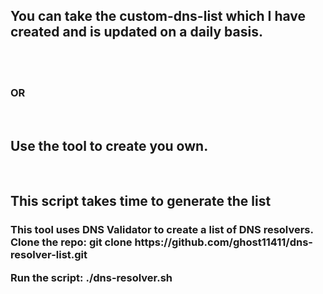<h2>You can take the custom-dns-list which I have created and is updated on a daily basis.</h2><br>
<br>
<h3>OR</h3>
<br>
<h2>Use the tool to create you own.</h2><br>
<h2> This script takes time to generate the list</h2>
<h3>This tool uses DNS Validator to create a list of DNS resolvers.<h3<br>
Clone the repo:
  git clone https://github.com/ghost11411/dns-resolver-list.git<br>

Run the script:
  ./dns-resolver.sh
